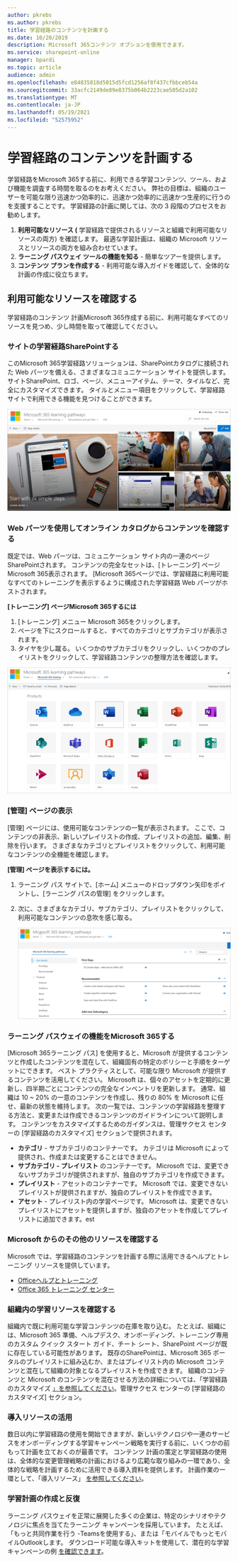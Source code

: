 ```yaml
---
author: pkrebs
ms.author: pkrebs
title: 学習経路のコンテンツを計画する
ms.date: 10/20/2019
description: Microsoft 365コンテンツ オプションを使用できます。
ms.service: sharepoint-online
manager: bpardi
ms.topic: article
audience: admin
ms.openlocfilehash: e84835818d5015d5fcd1256af8f437cfbbceb54a
ms.sourcegitcommit: 33acfc2149de89e8375b064b2223cae505d2a102
ms.translationtype: MT
ms.contentlocale: ja-JP
ms.lasthandoff: 05/19/2021
ms.locfileid: "52575952"
---
```

# <a name="plan-your-learning-pathways-content"></a>学習経路のコンテンツを計画する
学習経路をMicrosoft 365する前に、利用できる学習コンテンツ、ツール、および機能を調査する時間を取るのをお考えください。 弊社の目標は、組織のユーザーを可能な限り迅速かつ効率的に、迅速かつ効率的に迅速かつ生産的に行うのを支援することです。 学習経路の計画に関しては、次の 3 段階のプロセスをお勧めします。

1. **利用可能なリソース (** 学習経路で提供されるリソースと組織で利用可能なリソースの両方) を確認します。 最適な学習計画は、組織の Microsoft リソースとリソースの両方を組み合わせています。
2. **ラーニング パスウェイ ツールの機能を知る** - 簡単なツアーを提供します。 
3. **コンテンツ プランを作成する** - 利用可能な導入ガイドを確認して、全体的な計画の作成に役立ちます。

## <a name="review-the-available-resources"></a>利用可能なリソースを確認する
学習経路のコンテンツ 計画Microsoft 365作成する前に、利用可能なすべてのリソースを見つめ、少し時間を取って確認してください。  

### <a name="review-the-learning-pathways-sharepoint-site"></a>サイトの学習経路SharePointする
このMicrosoft 365学習経路ソリューションは、SharePointカタログに接続された Web パーツを備える、さまざまなコミュニケーション サイトを提供します。 サイトSharePoint、ロゴ、ページ、メニューアイテム、テーマ、タイルなど、完全にカスタマイズできます。 タイルとメニュー項目をクリックして、学習経路サイトで利用できる機能を見つけることができます。

![使用されている学習経路の写真。](media/cg-introducing.png)

### <a name="review-the-content-from-the-online-catalog-with-the-web-part"></a>Web パーツを使用してオンライン カタログからコンテンツを確認する
既定では、Web パーツは、コミュニケーション サイト内の一連のページSharePointされます。 コンテンツの完全なセットは、[トレーニング] ページMicrosoft 365表示されます。 [Microsoft 365ページでは、学習経路に利用可能なすべてのトレーニングを表示するように構成された学習経路 Web パーツがホストされます。 

**[トレーニング] ページMicrosoft 365するには**
1. [トレーニング] メニュー Microsoft 365をクリックします。 
1. ページを下にスクロールすると、すべてのカテゴリとサブカテゴリが表示されます。
2. タイヤを少し蹴る。 いくつかのサブカテゴリをクリックし、いくつかのプレイリストをクリックして、学習経路コンテンツの整理方法を確認します。 

![ウィンドウには、学習経路カテゴリのアイコンが表示されます。](media/cg-adminsuccesscenterplan_01.png)

### <a name="view-the-administration-page"></a>[管理] ページの表示
[管理] ページには、使用可能なコンテンツの一覧が表示されます。 ここで、コンテンツの非表示、新しいプレイリストの作成、プレイリストの追加、編集、削除を行います。 さまざまなカテゴリとプレイリストをクリックして、利用可能なコンテンツの全機能を確認します。 

**[管理] ページを表示するには。**
1. ラーニング パス サイトで、[ホーム] メニューのドロップダウン矢印をポイントし、[ラーニング パスの管理] をクリックします。  
2. 次に、さまざまなカテゴリ、サブカテゴリ、プレイリストをクリックして、利用可能なコンテンツの息吹を感じ取る。 

   ![サンプル パス オプション ウィンドウ。](media/cg-adminsuccesscenterplan_02.png)

### <a name="get-to-know-the-capabilities-of-microsoft-365-learning-pathways"></a>ラーニング パスウェイの機能をMicrosoft 365する
[Microsoft 365ラーニング パス] を使用すると、Microsoft が提供するコンテンツと作成したコンテンツを混在して、組織固有の特定のポリシーと手順をターゲットにできます。 ベスト プラクティスとして、可能な限り Microsoft が提供するコンテンツを活用してください。 Microsoft は、個々のアセットを定期的に更新し、四半期ごとにコンテンツの完全なインベントリを更新します。 通常、組織は 10 ~ 20% の一意のコンテンツを作成し、残りの 80% を Microsoft に任せ、最新の状態を維持します。 次の一覧では、コンテンツの学習経路を整理する方法と、変更または作成できるコンテンツのガイドラインについて説明します。 コンテンツをカスタマイズするためのガイダンスは、管理サクセス センターの [学習経路のカスタマイズ] セクションで提供されます。

- **カテゴリ** - サブカテゴリのコンテナーです。 カテゴリは Microsoft によって提供され、作成または変更することはできません。
- **サブカテゴリ - プレイリスト** のコンテナーです。 Microsoft では、変更できないサブカテゴリが提供されますが、独自のサブカテゴリを作成できます。 
- **プレイリスト** - アセットのコンテナーです。 Microsoft では、変更できないプレイリストが提供されますが、独自のプレイリストを作成できます。  
- **アセット** - プレイリスト内の学習ページです。 Microsoft は、変更できないプレイリストにアセットを提供しますが、独自のアセットを作成してプレイリストに追加できます。est

### <a name="review-additional-resources-from-microsoft"></a>Microsoft からのその他のリソースを確認する
Microsoft では、学習経路のコンテンツを計画する際に活用できるヘルプとトレーニング リソースを提供しています。  

-  [Officeヘルプとトレーニング](https://support.office.com)
-  [Office 365 トレーニング センター](https://support.office.com/office-training-center)

### <a name="review-the-learning-resources-in-your-organization"></a>組織内の学習リソースを確認する
組織内で既に利用可能な学習コンテンツの在庫を取り込む。
たとえば、組織には、Microsoft 365 準備、ヘルプデスク、オンボーディング、トレーニング専用のカスタム クイック スタート ガイド、チート シート、SharePoint ページが既に存在している可能性があります。 既存のSharePointは、Microsoft 365 ポータルのプレイリストに組み込むか、またはプレイリスト内の Microsoft コンテンツと混在して組織の対象となるプレイリストを作成できます。 組織のコンテンツと Microsoft のコンテンツを混在させる方法の詳細については、「学習経路のカスタマイズ [」を参照してください](custom_overview.md)。管理サクセス センターの [学習経路のカスタマイズ] セクション。

### <a name="leverage-the-adoption-resources"></a>導入リソースの活用
数日以内に学習経路の使用を開始できますが、新しいテクノロジや一連のサービスをオンボーディングする学習キャンペーン戦略を実行する前に、いくつかの前もって計画を立ておくのが最善です。 コンテンツ 計画の策定と学習経路の使用は、全体的な変更管理戦略の計画におけるより広範な取り組みの一環であり、全体的な戦略を計画するために活用できる導入資料を提供します。 計画作業の一環として、「導入リソース」 [を参照してください](https://resources.techcommunity.microsoft.com/adoption/)。

### <a name="build-a-learning-plan-and-iterate"></a>学習計画の作成と反復 
ラーニング パスウェイを正常に展開した多くの企業は、特定のシナリオやテクノロジに焦点を当てたラーニング キャンペーンを採用しています。 たとえば、「もっと共同作業を行う -Teamsを使用する」、または「モバイルでもっとモバイルOutlookします。 ダウンロード可能な導入キットを使用して、潜在的な学習キャンペーンの例 [を確認できます](https://teamworktools.azurewebsites.net/m365lp/m365lpadoptionkit.zip)。


 
